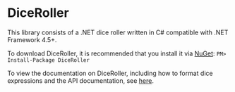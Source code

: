 # DiceRoller
This library consists of a .NET dice roller written in C# compatible with .NET Framework 4.5+.

To download DiceRoller, it is recommended that you install it via [NuGet](https://www.nuget.org/packages/DiceRoller/):
```PM> Install-Package DiceRoller```

To view the documentation on DiceRoller, including how to format dice
expressions and the API documentation, see [here](https://skizzerz.net/DiceRoller).
